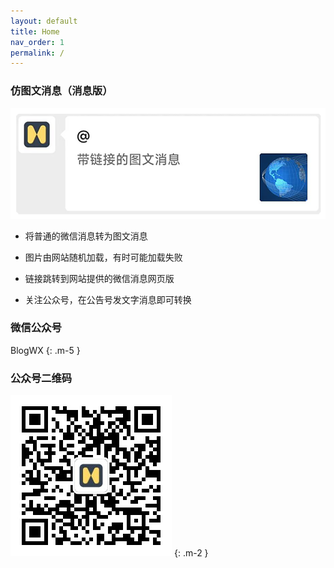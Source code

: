 ```yaml
---
layout: default
title: Home
nav_order: 1
permalink: /
---
```

### 仿图文消息（消息版）

![图文消息](./images/ti_common.png)

- 将普通的微信消息转为图文消息

- 图片由网站随机加载，有时可能加载失败

- 链接跳转到网站提供的微信消息网页版

- 关注公众号，在公告号发文字消息即可转换

### 微信公众号

BlogWX
{: .m-5 }

### 公众号二维码

![微信订阅号：BlogWX](./images/blogwx_qr.png)
{: .m-2 }